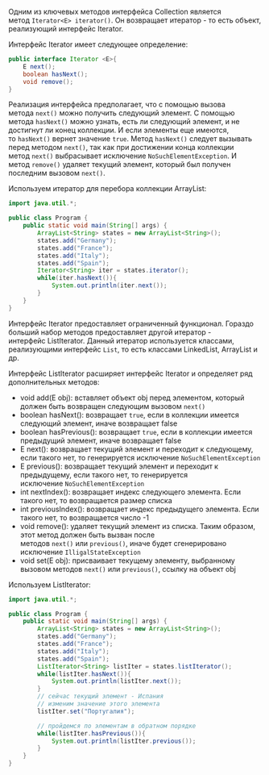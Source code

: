 
Одним из ключевых методов интерфейса Collection является метод `Iterator<E> iterator()`. Он возвращает итератор - то есть объект, реализующий интерфейс Iterator.

Интерфейс Iterator имеет следующее определение:

```Java
public interface Iterator <E>{
    E next();
    boolean hasNext();
    void remove();
}
```

Реализация интерфейса предполагает, что с помощью вызова метода `next()` можно получить следующий элемент. С помощью метода `hasNext()` можно узнать, есть ли следующий элемент, и не достигнут ли конец коллекции. И если элементы еще имеются, то `hasNext()` вернет значение `true`. Метод `hasNext()` следует вызывать перед методом `next()`, так как при достижении конца коллекции метод `next()` выбрасывает исключение `NoSuchElementException`. И метод `remove()` удаляет текущий элемент, который был получен последним вызовом `next()`.

Используем итератор для перебора коллекции ArrayList:

```Java
import java.util.*;

public class Program {
    public static void main(String[] args) {
        ArrayList<String> states = new ArrayList<String>();
        states.add("Germany");
        states.add("France");
        states.add("Italy");
        states.add("Spain");
        Iterator<String> iter = states.iterator();
        while(iter.hasNext()){
            System.out.println(iter.next());
        }
    }
}
```

Интерфейс Iterator предоставляет ограниченный функционал. Гораздо больший набор методов предоставляет другой итератор - интерфейс ListIterator. Данный итератор используется классами, реализующими интерфейс `List`, то есть классами LinkedList, ArrayList и др.

Интерфейс ListIterator расширяет интерфейс Iterator и определяет ряд дополнительных методов:

- void add(E obj): вставляет объект obj перед элементом, который должен быть возвращен следующим вызовом `next()`
- boolean hasNext(): возвращает `true`, если в коллекции имеется следующий элемент, иначе возвращает false
- boolean hasPrevious(): возвращает `true`, если в коллекции имеется предыдущий элемент, иначе возвращает false
- E next(): возвращает текущий элемент и переходит к следующему, если такого нет, то генерируется исключение `NoSuchElementException`
- E previous(): возвращает текущий элемент и переходит к предыдущему, если такого нет, то генерируется исключение `NoSuchElementException`
- int nextIndex(): возвращает индекс следующего элемента. Если такого нет, то возвращается размер списка
- int previousIndex(): возвращает индекс предыдущего элемента. Если такого нет, то возвращается число -1
- void remove(): удаляет текущий элемент из списка. Таким образом, этот метод должен быть вызван после методов `next()` или `previous()`, иначе будет сгенерировано исключение `IlligalStateException`
- void set(E obj): присваивает текущему элементу, выбранному вызовом методов `next()` или `previous()`, ссылку на объект obj

Используем ListIterator:

```Java
import java.util.*;

public class Program {
    public static void main(String[] args) {
        ArrayList<String> states = new ArrayList<String>();
        states.add("Germany");
        states.add("France");
        states.add("Italy");
        states.add("Spain");
        ListIterator<String> listIter = states.listIterator();
        while(listIter.hasNext()){
            System.out.println(listIter.next());
        }
        // сейчас текущий элемент - Испания
        // изменим значение этого элемента
        listIter.set("Португалия");

        // пройдемся по элементам в обратном порядке
        while(listIter.hasPrevious()){
            System.out.println(listIter.previous());
        }    
    }
}
```

